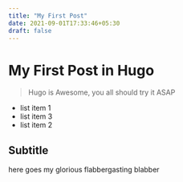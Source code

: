 ```yaml
---
title: "My First Post"
date: 2021-09-01T17:33:46+05:30
draft: false
---
```


# My First Post in Hugo

> Hugo is Awesome, you all should try it ASAP

- list item 1
- list item 3
- list item 2

## Subtitle

here goes my glorious flabbergasting blabber
